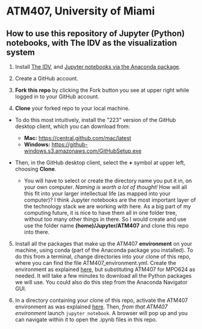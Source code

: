 # ATM407, University of Miami

## How to use this repository of Jupyter (Python) notebooks, with The IDV as the visualization system

1. Install [The IDV](https://www.unidata.ucar.edu/downloads/idv/nightly/index.jsp), and [Jupyter notebooks via the Anaconda package](https://unidata.github.io/unidata-python-workshop/installation.html). 

2. Create a GitHub account. 

3. **Fork this repo** by clicking the Fork button you see at upper right while logged in to your GitHub account.

4. **Clone** your forked repo to your local machine. 
  - To do this most intuitively, install the "223" version of the GitHub desktop client, which you can download from: 
    - **Mac:** https://central.github.com/mac/latest
    - **Windows:** https://github-windows.s3.amazonaws.com/GitHubSetup.exe
    
  - Then, in the GitHub desktop client, select the **+** symbol at upper left, choosing **Clone**.
    - You will have to select or create the directory name you put it in, on your own computer. *Naming is worth a lot of thought!* How will all this fit into your larger intellectual life (as mapped into your computer)? I think Jupyter notebooks are the most important layer of the technology stack we are working with here. As a big part of my computing future, it is nice to have them all in one folder tree, without too many other things in there. So I would create and use use the folder name **(home)/Jupyter/ATM407** and clone this repo into there. 

5. Install all the packages that make up the ATM407 **environment** on your machine, using conda (part of the Anaconda package you installed). To do this from a terminal, change directories into your clone of this repo, where you can find the file ATM407_environment.yml. Create the environment as explained [here](https://github.com/MPOcanes/MPO624-2020/blob/master/CONDA_ENVIRONMENTS.md), but substituting ATM407 for MPO624 as needed. It will take a few minutes to download all the Python packages we will use. You could also do this step from the Anaconda Navigator GUI. 

6. In a directory containing your clone of this repo, activate the ATM407 environment as was explained [here](https://github.com/MPOcanes/MPO624-2020/blob/master/CONDA_ENVIRONMENTS.md). Then, *from that ATM407 environment* launch `jupyter notebook`. A browser will pop up and you can navigate within it to open the .ipynb files in this repo. 

